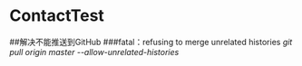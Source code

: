 # ContactTest
##解决不能推送到GitHub
###fatal：refusing to merge unrelated histories
*git pull origin master --allow-unrelated-histories*

